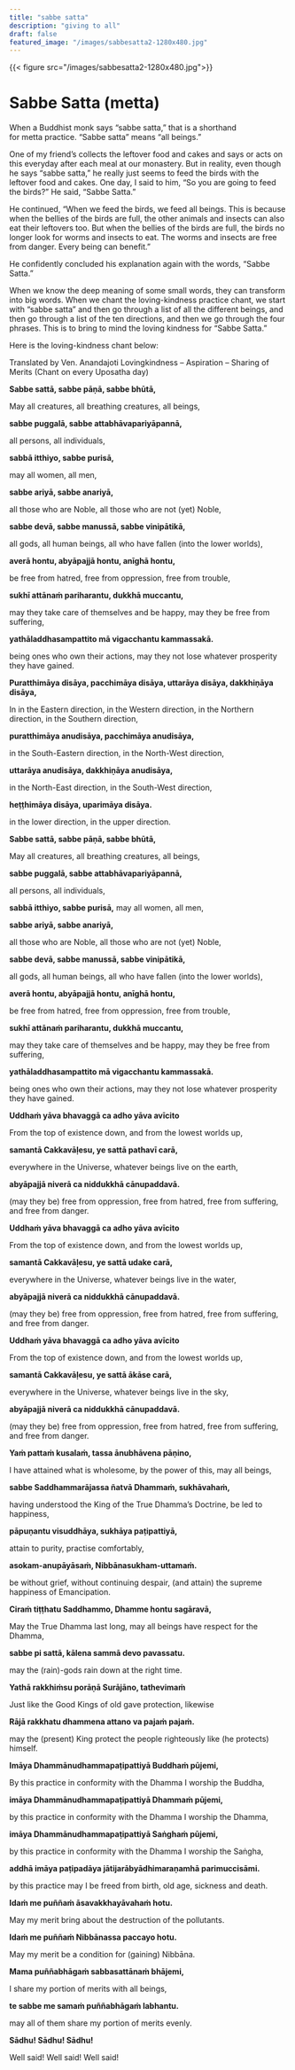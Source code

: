 ```yaml
---
title: "sabbe satta"
description: "giving to all"
draft: false
featured_image: "/images/sabbesatta2-1280x480.jpg"
---
```

{{< figure src="/images/sabbesatta2-1280x480.jpg">}}


# Sabbe Satta (metta)

When a Buddhist monk says “sabbe satta,” that is a shorthand for metta practice.
“Sabbe satta” means “all beings.”

One of my friend’s collects the leftover food and cakes and says or acts on this everyday after each meal at our monastery. But in reality, even though he says “sabbe satta,” he really just seems to feed the birds with the leftover food and cakes.
One day, I said to him, “So you are going to feed the birds?”
He said, “Sabbe Satta.”

He continued, “When we feed the birds, we feed all beings. This is because when the bellies of the birds are full, the other animals and insects can also eat their leftovers too. But when the bellies of the birds are full, the birds no longer look for worms and insects to eat. The worms and insects are free from danger. Every being can benefit.”

He confidently concluded his explanation again with the words, “Sabbe Satta.”

When we know the deep meaning of some small words, they can transform into big words. When we chant the loving-kindness practice chant, we start with “sabbe satta” and then go through a list of all the different beings, and then go through a list of the ten directions, and then we go through the four phrases. This is to bring to mind the loving kindness for “Sabbe Satta.”

Here is the loving-kindness chant below:

Translated by Ven. Anandajoti
Lovingkindness – Aspiration – Sharing of Merits
(Chant on every Uposatha day)

**Sabbe sattā, sabbe pāṇā, sabbe bhūtā,**

May all creatures, all breathing creatures, all beings,

**sabbe puggalā, sabbe attabhāvapariyāpannā,**

all persons, all individuals,

**sabbā itthiyo, sabbe purisā,**

may all women, all men,

**sabbe ariyā, sabbe anariyā,**

all those who are Noble, all those who are not (yet) Noble,

**sabbe devā, sabbe manussā, sabbe vinipātikā,**

all gods, all human beings, all who have fallen (into the lower worlds),

**averā hontu, abyāpajjā hontu, anīghā hontu,**

be free from hatred, free from oppression, free from trouble,

**sukhī attānaṁ pariharantu, dukkhā muccantu,**

may they take care of themselves and be happy, may they be free from suffering,

**yathāladdhasampattito mā vigacchantu kammassakā.**

being ones who own their actions, may they not lose whatever prosperity they have gained.

**Puratthimāya disāya, pacchimāya disāya, uttarāya disāya, dakkhiṇāya disāya,**

In in the Eastern direction, in the Western direction, in the Northern direction, in the Southern direction,

**puratthimāya anudisāya, pacchimāya anudisāya,**

in the South-Eastern direction, in the North-West direction,

**uttarāya anudisāya, dakkhiṇāya anudisāya,**

in the North-East direction, in the South-West direction,

**heṭṭhimāya disāya, uparimāya disāya.**

in the lower direction, in the upper direction.

**Sabbe sattā, sabbe pāṇā, sabbe bhūtā,**

May all creatures, all breathing creatures, all beings,

**sabbe puggalā, sabbe attabhāvapariyāpannā,**

all persons, all individuals,

**sabbā itthiyo, sabbe purisā,**
may all women, all men,

**sabbe ariyā, sabbe anariyā,**

all those who are Noble, all those who are not (yet) Noble,

**sabbe devā, sabbe manussā, sabbe vinipātikā,**

all gods, all human beings, all who have fallen (into the lower worlds),

**averā hontu, abyāpajjā hontu, anīghā hontu,**

be free from hatred, free from oppression, free from trouble,

**sukhī attānaṁ pariharantu, dukkhā muccantu,**

may they take care of themselves and be happy, may they be free from suffering,

**yathāladdhasampattito mā vigacchantu kammassakā.**

being ones who own their actions, may they not lose whatever prosperity they have gained.

**Uddhaṁ yāva bhavaggā ca adho yāva avīcito**

From the top of existence down, and from the lowest worlds up,

**samantā Cakkavāḷesu, ye sattā pathavī carā,**

everywhere in the Universe, whatever beings live on the earth,

**abyāpajjā niverā ca niddukkhā cānupaddavā.**

(may they be) free from oppression, free from hatred, free from suffering, and free from danger.

**Uddhaṁ yāva bhavaggā ca adho yāva avīcito**

From the top of existence down, and from the lowest worlds up,

**samantā Cakkavāḷesu, ye sattā udake carā,**

everywhere in the Universe, whatever beings live in the water,

**abyāpajjā niverā ca niddukkhā cānupaddavā.**

(may they be) free from oppression, free from hatred, free from suffering, and free from danger.

**Uddhaṁ yāva bhavaggā ca adho yāva avīcito**

From the top of existence down, and from the lowest worlds up,

**samantā Cakkavāḷesu, ye sattā ākāse carā,**

everywhere in the Universe, whatever beings live in the sky,

**abyāpajjā niverā ca niddukkhā cānupaddavā.**

(may they be) free from oppression, free from hatred, free from suffering, and free from danger.

**Yaṁ pattaṁ kusalaṁ, tassa ānubhāvena pāṇino,**

I have attained what is wholesome, by the power of this, may all beings,

**sabbe Saddhammarājassa ñatvā Dhammaṁ, sukhāvahaṁ,**

having understood the King of the True Dhamma’s Doctrine, be led to happiness,

**pāpuṇantu visuddhāya, sukhāya paṭipattiyā,**

attain to purity, practise comfortably,

**asokam-anupāyāsaṁ, Nibbānasukham-uttamaṁ.**

be without grief, without continuing despair, (and attain) the supreme happiness of Emancipation.

**Ciraṁ tiṭṭhatu Saddhammo, Dhamme hontu sagāravā,**

May the True Dhamma last long, may all beings have respect for the Dhamma,

**sabbe pi sattā, kālena sammā devo pavassatu.**

may the (rain)-gods rain down at the right time.

**Yathā rakkhiṁsu porāṇā Surājāno, tathevimaṁ**

Just like the Good Kings of old gave protection, likewise

**Rājā rakkhatu dhammena attano va pajaṁ pajaṁ.**

may the (present) King protect the people righteously like (he protects) himself.

**Imāya Dhammānudhammapaṭipattiyā Buddhaṁ pūjemi,**

By this practice in conformity with the Dhamma I worship the Buddha,

**imāya Dhammānudhammapaṭipattiyā Dhammaṁ pūjemi,**

by this practice in conformity with the Dhamma I worship the Dhamma,

**imāya Dhammānudhammapaṭipattiyā Saṅghaṁ pūjemi,**

by this practice in conformity with the Dhamma I worship the Saṅgha,

**addhā imāya paṭipadāya jātijarābyādhimaraṇamhā parimuccisāmi.**

by this practice may I be freed from birth, old age, sickness and death.

**Idaṁ me puññaṁ āsavakkhayāvahaṁ hotu.**

May my merit bring about the destruction of the pollutants.

**Idaṁ me puññaṁ Nibbānassa paccayo hotu.**

May my merit be a condition for (gaining) Nibbāna.

**Mama puññabhāgaṁ sabbasattānaṁ bhājemi,**

I share my portion of merits with all beings,

**te sabbe me samaṁ puññabhāgaṁ labhantu.**

may all of them share my portion of merits evenly.

**Sādhu! Sādhu! Sādhu!**

Well said! Well said! Well said!